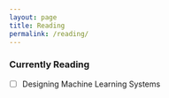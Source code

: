 ```yaml
---
layout: page
title: Reading
permalink: /reading/
---
```



### Currently Reading

- [ ] Designing Machine Learning Systems
